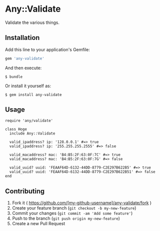 # Any::Validate

Validate the various things.

## Installation

Add this line to your application's Gemfile:

```ruby
gem 'any-validate'
```

And then execute:

    $ bundle

Or install it yourself as:

    $ gem install any-validate

## Usage

```
require 'any/validate'

class Hoge
  include Any::Validate

  valid_ipaddress? ip: '128.0.0.1' #=> true
  valid_ipaddress? ip: '255.255.255.2555' #=> false

  valid_macaddress? mac: 'B4:B5:2F:63:0F:7C' #=> true
  valid_macaddress? mac: 'B4:B5:2F:63:0F:7G' #=> false

  valid_uuid? uuid: 'FEAAF64D-6132-44DD-8779-C2E297B622B5' #=> true
  valid_uuid? uuid: 'FEAAF64D-6132-44DD-8779-C2E297B622B51' #=> false
end
```

## Contributing

1. Fork it ( https://github.com/[my-github-username]/any-validate/fork )
2. Create your feature branch (`git checkout -b my-new-feature`)
3. Commit your changes (`git commit -am 'Add some feature'`)
4. Push to the branch (`git push origin my-new-feature`)
5. Create a new Pull Request
